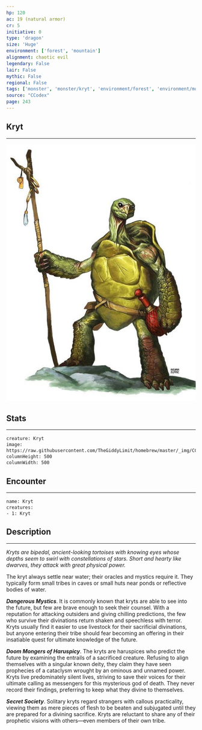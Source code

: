 ```yaml
---
hp: 120
ac: 19 (natural armor)
cr: 5
initiative: 0
type: 'dragon'    
size: 'Huge'
environment: ['forest', 'mountain']
alignment: chaotic evil
legendary: False
lair: False
mythic: False
regional: False
tags: ['monster', 'monster/kryt', 'environment/forest', 'environment/mountain']
source: "CCodex"
page: 243
---
```


## Kryt
---

![|600](https://raw.githubusercontent.com/TheGiddyLimit/homebrew/master/_img/CCodex/Kryt.jpg)

## Stats
---

```statblock
creature: Kryt
image: https://raw.githubusercontent.com/TheGiddyLimit/homebrew/master/_img/CCodex/kryt_token.png
columnHeight: 500
columnWidth: 500
```

## Encounter
---

```encounter-table
name: Kryt
creatures:
- 1: Kryt
```

## Description
---
_Kryts are bipedal, ancient-looking tortoises with knowing eyes whose depths seem to swirl with constellations of stars. Short and hearty like dwarves, they attack with great physical power._

The kryt always settle near water; their oracles and mystics require it. They typically form small tribes in caves or small huts near ponds or reflective bodies of water.

**_Dangerous Mystics_**. It is commonly known that kryts are able to see into the future, but few are brave enough to seek their counsel. With a reputation for attacking outsiders and giving chilling predictions, the few who survive their divinations return shaken and speechless with terror. Kryts usually find it easier to use livestock for their sacrificial divinations, but anyone entering their tribe should fear becoming an offering in their insatiable quest for ultimate knowledge of the future.

**_Doom Mongers of Haruspicy_**. The kryts are haruspices who predict the future by examining the entrails of a sacrificed creature. Refusing to align themselves with a singular known deity, they claim they have seen prophecies of a cataclysm wrought by an ominous and unnamed power. Kryts live predominately silent lives, striving to save their voices for their ultimate calling as messengers for this mysterious god of death. They never record their findings, preferring to keep what they divine to themselves.

**_Secret Society_**. Solitary kryts regard strangers with callous practicality, viewing them as mere pieces of flesh to be beaten and subjugated until they are prepared for a divining sacrifice. Kryts are reluctant to share any of their prophetic visions with others—even members of their own tribe.






